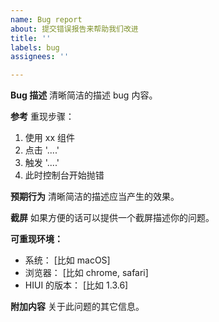 ```yaml
---
name: Bug report
about: 提交错误报告来帮助我们改进
title: ''
labels: bug
assignees: ''

---
```


**Bug 描述**
清晰简洁的描述 bug 内容。

**参考**
重现步骤：
1. 使用 xx 组件
2. 点击 '....'
3. 触发 '....'
4. 此时控制台开始抛错

**预期行为**
清晰简洁的描述应当产生的效果。

**截屏**
如果方便的话可以提供一个截屏描述你的问题。


**可重现环境：**
 - 系统： [比如 macOS]
 - 浏览器： [比如 chrome, safari]
 - HIUI 的版本： [比如 1.3.6]

**附加内容**
关于此问题的其它信息。
